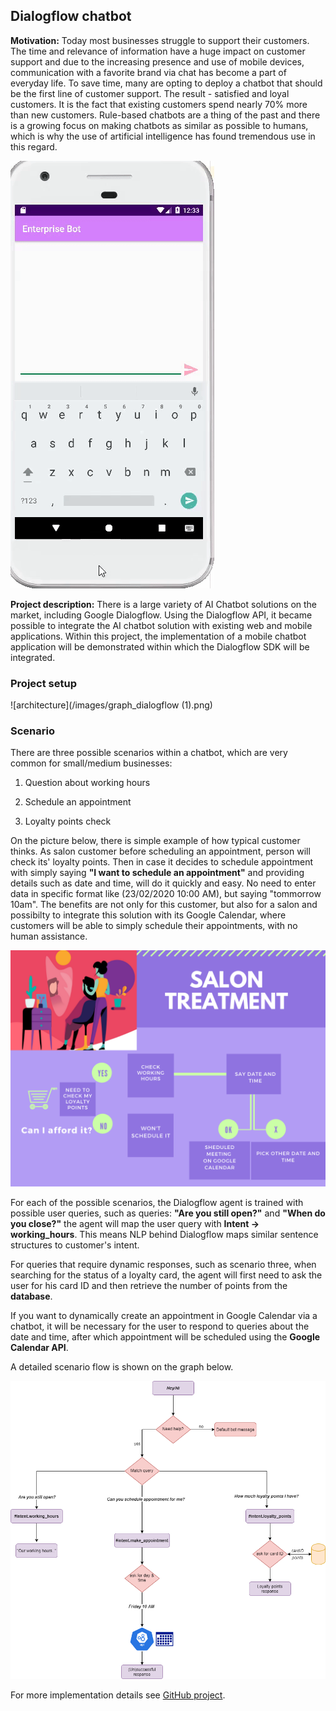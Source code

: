 ## Dialogflow chatbot

**Motivation:** Today most businesses struggle to support their customers. The time and relevance of information have a huge impact on customer support and due to the increasing presence and use of mobile devices, communication with a favorite brand via chat has become a part of everyday life. To save time, many are opting to deploy a chatbot that should be the first line of customer support. The result - satisfied and loyal customers. It is the fact that existing customers spend nearly 70% more than new customers. 
Rule-based chatbots are a thing of the past and there is a growing focus on making chatbots as similar as possible to humans, which is why the use of artificial intelligence has found tremendous use in this regard.

![Chatbot](/images/chatbot.gif) 

**Project description:** There is a large variety of AI Chatbot solutions on the market, including Google Dialogflow. Using the Dialogflow API, it became possible to integrate the AI chatbot solution with existing web and mobile applications. Within this project, the implementation of a mobile chatbot application will be demonstrated within which the Dialogflow SDK will be integrated.

### Project setup


![architecture](/images/graph_dialogflow (1).png)


### Scenario

There are three possible scenarios within a chatbot, which are very common for small/medium businesses:

1. Question about working hours

2. Schedule an appointment

3. Loyalty points check

On the picture below, there is simple example of how typical customer thinks. As salon customer before scheduling an appointment, person will check its' loyalty points. Then in case it decides to schedule appointment with simply saying __"I want to schedule an appointment"__ and providing details such as date and time, will do it quickly and easy. No need to enter data in specific format like (23/02/2020 10:00 AM), but saying "tommorrow 10am". 
The benefits are not only for this customer, but also for a salon and possibilty to integrate this solution with its Google Calendar, where customers will be able to simply schedule their appointments, with no human assistance. 

![use case](/images/shopping.png)

For each of the possible scenarios, the Dialogflow agent is trained with possible user queries, such as queries:
__"Are you still open?"__ and __"When do you close?"__ the agent will map the user query with __Intent -> working_hours__. This means NLP behind Dialogflow maps similar sentence structures to customer's intent.

For queries that require dynamic responses, such as scenario three, when searching for the status of a loyalty card, the agent will first need to ask the user for his card ID and then retrieve the number of points from the **database**.

If you want to dynamically create an appointment in Google Calendar via a chatbot, it will be necessary for the user to respond to queries about the date and time, after which appointment will be scheduled using the **Google Calendar API**.

A detailed scenario flow is shown on the graph below.

![use case](/images/dialogflow.png)

For more implementation details see [GitHub project](https://github.com/vildanap/DialogflowChatbot).

